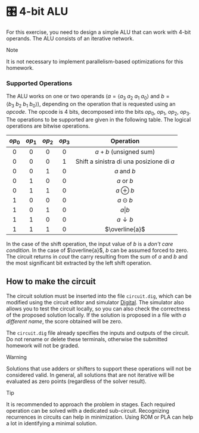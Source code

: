 # :control_knobs: 4-bit ALU

For this exercise, you need to design a simple ALU that can work with 4-bit operands. The ALU consists of an iterative network.

> [!NOTE]
> It is not necessary to implement parallelism-based optimizations for this homework.

### Supported Operations

The ALU works on one or two operands ($a=  \langle a_3 \ a_2 \ a_1 \ a_0 \rangle$ and $b = \langle b_3 \ b_2 \ b_1 \ b_0 \rangle$), depending on the operation that is requested using an *opcode*. The opcode is 4 bits, decomposed into the bits $op_0$, $op_1$, $op_2$, $op_3$. The operations to be supported are given in the following table. The logical operations are bitwise operations.

| $op_0$ | $op_1$ | $op_2$ | $op_3$ |                 Operation                |
| :---:  | :---:  | :---:  | :---:  | :--------------------------------------: |
|   0    |   0    |   0    |   0    |             $a+b$ (unsigned sum)         |
|   0    |   0    |   0    |   1    | Shift a sinistra di una posizione di $a$ |
|   0    |   0    |   1    |   0    |               $a$ and $b$                |
|   0    |   1    |   0    |   0    |                $a$ or $b$                |
|   0    |   1    |   1    |   0    |               $a \oplus b$               |
|   1    |   0    |   0    |   0    |               $a \odot b$                |
|   1    |   0    |   1    |   0    |                 $a \vert b$              |
|   1    |   1    |   0    |   0    |             $a \downarrow b$             |
|   1    |   1    |   1    |   0    |              $\overline{a}$              |

In the case of the shift operation, the input value of $b$ is a *don't care condition*. In the case of $\overline{a}$, $b$ can be assumed forced to zero. The circuit returns in $cout$ the carry resulting from the sum of $a$ and $b$ and the most significant bit extracted by the left shift operation.

## How to make the circuit

The circuit solution must be inserted into the file `circuit.dig`, which can be modified using the circuit editor and simulator [Digital](https://github.com/hneemann/Digital). The simulator also allows you to test the circuit locally, so you can also check the correctness of the proposed solution locally. If the solution is proposed in a file with *a different name*, the score obtained will be zero.

The `circuit.dig` file already specifies the inputs and outputs of the circuit. Do not rename or delete these terminals, otherwise the submitted homework will not be graded.

> [!WARNING]
> Solutions that use adders or shifters to support these operations will not be considered valid. In general, all solutions that are not iterative will be evaluated as zero points (regardless of the solver result).

> [!TIP]
> It is recommended to approach the problem in stages. Each required operation can be solved with a dedicated sub-circuit. Recognizing recurrences in circuits can help in minimization. Using ROM or PLA can help a lot in identifying a minimal solution.
